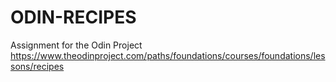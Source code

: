 # ODIN-RECIPES
 Assignment for the Odin Project
https://www.theodinproject.com/paths/foundations/courses/foundations/lessons/recipes

